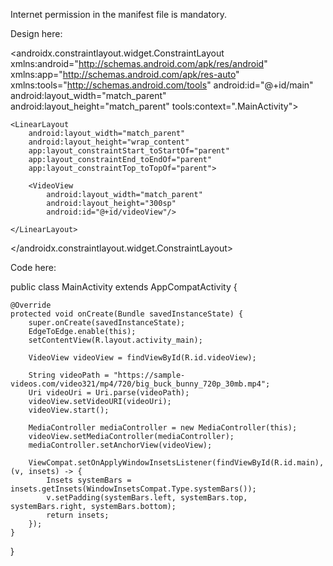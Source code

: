 Internet permission in the manifest file is mandatory.

Design here:

<?xml version="1.0" encoding="utf-8"?>
<androidx.constraintlayout.widget.ConstraintLayout xmlns:android="http://schemas.android.com/apk/res/android"
    xmlns:app="http://schemas.android.com/apk/res-auto"
    xmlns:tools="http://schemas.android.com/tools"
    android:id="@+id/main"
    android:layout_width="match_parent"
    android:layout_height="match_parent"
    tools:context=".MainActivity">

    <LinearLayout
        android:layout_width="match_parent"
        android:layout_height="wrap_content"
        app:layout_constraintStart_toStartOf="parent"
        app:layout_constraintEnd_toEndOf="parent"
        app:layout_constraintTop_toTopOf="parent">

        <VideoView
            android:layout_width="match_parent"
            android:layout_height="300sp"
            android:id="@+id/videoView"/>

    </LinearLayout>

</androidx.constraintlayout.widget.ConstraintLayout>


Code here:


public class MainActivity extends AppCompatActivity {

    @Override
    protected void onCreate(Bundle savedInstanceState) {
        super.onCreate(savedInstanceState);
        EdgeToEdge.enable(this);
        setContentView(R.layout.activity_main);

        VideoView videoView = findViewById(R.id.videoView);

        String videoPath = "https://sample-videos.com/video321/mp4/720/big_buck_bunny_720p_30mb.mp4";
        Uri videoUri = Uri.parse(videoPath);
        videoView.setVideoURI(videoUri);
        videoView.start();

        MediaController mediaController = new MediaController(this);
        videoView.setMediaController(mediaController);
        mediaController.setAnchorView(videoView);

        ViewCompat.setOnApplyWindowInsetsListener(findViewById(R.id.main), (v, insets) -> {
            Insets systemBars = insets.getInsets(WindowInsetsCompat.Type.systemBars());
            v.setPadding(systemBars.left, systemBars.top, systemBars.right, systemBars.bottom);
            return insets;
        });
    }
}
